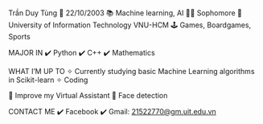 Trần Duy Tùng
:date: 22/10/2003
:books: Machine learning, AI
:man_student: Sophomore
:school: University of Information Technology VNU-HCM
:joystick: Games, Boardgames, Sports


MAJOR IN
:heavy_check_mark: Python
:heavy_check_mark: C++
:heavy_check_mark: Mathematics

WHAT I’M UP TO
✧ Currently studying basic Machine Learning algorithms in Scikit-learn
✧ Coding


:dart: Improve my Virtual Assistant
:dart: Face detection



CONTACT ME
:heavy_check_mark: Facebook
:heavy_check_mark: Gmail: 21522770@gm.uit.edu.vn

